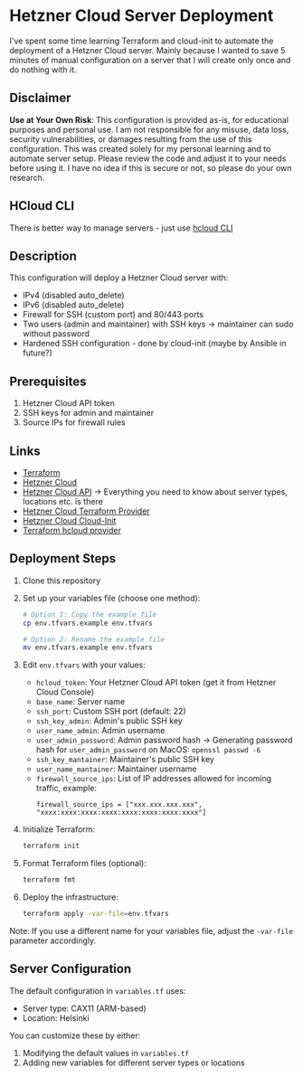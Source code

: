 # Hetzner Cloud Server Deployment

I've spent some time learning Terraform and cloud-init to automate the deployment of a Hetzner Cloud server. Mainly because I wanted to save 5 minutes of manual configuration on a server that I will create only once and do nothing with it.

## Disclaimer

**Use at Your Own Risk**: This configuration is provided as-is, for educational purposes and personal use. I am not responsible for any misuse, data loss, security vulnerabilities, or damages resulting from the use of this configuration. This was created solely for my personal learning and to automate server setup. Please review the code and adjust it to your needs before using it. I have no idea if this is secure or not, so please do your own research.

## HCloud CLI

There is better way to manage servers - just use [hcloud CLI](https://github.com/hetznercloud/cli)

## Description

This configuration will deploy a Hetzner Cloud server with:

- IPv4 (disabled auto_delete)
- IPv6 (disabled auto_delete)
- Firewall for SSH (custom port) and 80/443 ports
- Two users (admin and maintainer) with SSH keys -> maintainer can sudo without password
- Hardened SSH configuration - done by cloud-init (maybe by Ansible in future?)

## Prerequisites

1. Hetzner Cloud API token
2. SSH keys for admin and maintainer
3. Source IPs for firewall rules

## Links

- [Terraform](https://www.terraform.io/)
- [Hetzner Cloud](https://www.hetzner.com/cloud)
- [Hetzner Cloud API](https://docs.hetzner.cloud/) -> Everything you need to know about server types, locations etc. is there
- [Hetzner Cloud Terraform Provider](https://registry.terraform.io/providers/hetznercloud/hcloud/latest/docs)
- [Hetzner Cloud Cloud-Init](https://docs.hetzner.cloud/#servers-create-a-server)
- [Terraform hcloud provider](https://github.com/hetznercloud/terraform-provider-hcloud)

## Deployment Steps

1. Clone this repository
2. Set up your variables file (choose one method):

   ```bash
   # Option 1: Copy the example file
   cp env.tfvars.example env.tfvars

   # Option 2: Rename the example file
   mv env.tfvars.example env.tfvars
   ```

3. Edit `env.tfvars` with your values:

   - `hcloud_token`: Your Hetzner Cloud API token (get it from Hetzner Cloud Console)
   - `base_name`: Server name
   - `ssh_port`: Custom SSH port (default: 22)
   - `ssh_key_admin`: Admin's public SSH key
   - `user_name_admin`: Admin username
   - `user_admin_password`: Admin password hash -> Generating password hash for `user_admin_password` on MacOS: `openssl passwd -6`
   - `ssh_key_mantainer`: Maintainer's public SSH key
   - `user_name_mantainer`: Maintainer username
   - `firewall_source_ips`: List of IP addresses allowed for incoming traffic, example:
     ```
     firewall_source_ips = ["xxx.xxx.xxx.xxx", "xxxx:xxxx:xxxx:xxxx:xxxx:xxxx:xxxx:xxxx"]
     ```

4. Initialize Terraform:

   ```bash
   terraform init
   ```

5. Format Terraform files (optional):

   ```bash
   terraform fmt
   ```

6. Deploy the infrastructure:
   ```bash
   terraform apply -var-file=env.tfvars
   ```

Note: If you use a different name for your variables file, adjust the `-var-file` parameter accordingly.

## Server Configuration

The default configuration in `variables.tf` uses:

- Server type: CAX11 (ARM-based)
- Location: Helsinki

You can customize these by either:

1. Modifying the default values in `variables.tf`
2. Adding new variables for different server types or locations
